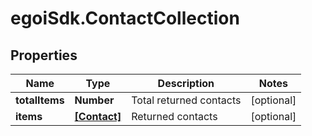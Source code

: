 # egoiSdk.ContactCollection

## Properties
Name | Type | Description | Notes
------------ | ------------- | ------------- | -------------
**totalItems** | **Number** | Total returned contacts | [optional] 
**items** | [**[Contact]**](Contact.md) | Returned contacts | [optional] 



